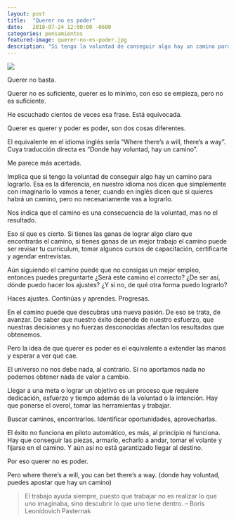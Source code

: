 ```yaml
---
layout: post
title:  "Querer no es poder"
date:   2018-07-24 12:00:00 -0600
categories: pensamientos
featured-image: querer-no-es-poder.jpg
description: "Si tengo la voluntad de conseguir algo hay un camino para lograrlo. Esa es la diferencia, en nuestro idioma nos dicen que simplemente con imaginarlo lo vamos a tener, cuando en inglés dicen que si quieres habrá un camino, pero no necesariamente vas a lograrlo."
---
```


![]({{site.featured-image-dir|append:page.featured-image}})


Querer no basta.

Querer no es suficiente, querer es lo mínimo, con eso se empieza, pero no es suficiente.

He escuchado cientos de veces esa frase. Está equivocada.

Querer es querer y poder es poder, son dos cosas diferentes.

El equivalente en el idioma inglés sería “Where there’s a will, there’s a way”. Cuya traducción directa es “Donde hay voluntad, hay un camino”.

Me parece más acertada.

Implica que si tengo la voluntad de conseguir algo hay un camino para lograrlo. Esa es la diferencia, en nuestro idioma nos dicen que simplemente con imaginarlo lo vamos a tener, cuando en inglés dicen que si quieres habrá un camino, pero no necesariamente vas a lograrlo.

Nos indica que el camino es una consecuencia de la voluntad, mas no el resultado.

Eso sí que es cierto. Si tienes las ganas de lograr algo claro que encontrarás el camino, si tienes ganas de un mejor trabajo el camino puede ser revisar tu currículum, tomar algunos cursos de capacitación, certificarte y agendar entrevistas.

Aún siguiendo el camino puede que no consigas un mejor empleo, entonces puedes preguntarte ¿Será este camino el correcto? ¿De ser así, dónde puedo hacer los ajustes? ¿Y si no, de qué otra forma puedo lograrlo?

Haces ajustes. Continúas y aprendes. Progresas.

En el camino puede que descubras una nueva pasión. De eso se trata, de avanzar. De saber que nuestro éxito depende de nuestro esfuerzo, que nuestras decisiones y no fuerzas desconocidas afectan los resultados que obtenemos.

Pero la idea de que querer es poder es el equivalente a extender las manos y esperar a ver qué cae.

El universo no nos debe nada, al contrario. Si no aportamos nada no podemos obtener nada de valor a cambio.

Llegar a una meta o lograr un objetivo es un proceso que requiere dedicación, esfuerzo y tiempo además de la voluntad o la intención. Hay que ponerse el overol, tomar las herramientas y trabajar.

Buscar caminos, encontrarlos. Identificar oportunidades, aprovecharlas.

El éxito no funciona en piloto automático, es más, al principio ni funciona. Hay que conseguir las piezas, armarlo, echarlo a andar, tomar el volante y fijarse en el camino. Y aún así no está garantizado llegar al destino.

Por eso querer no es poder.

Pero where there’s a will, you can bet there’s a way. (donde hay voluntad, puedes apostar que hay un camino)

<blockquote><p>El trabajo ayuda siempre, puesto que trabajar no es realizar lo que uno imaginaba, sino descubrir lo que uno tiene dentro. – Boris Leonídovich Pasternak</p></blockquote>